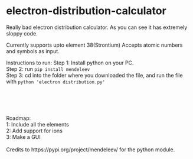 # electron-distribution-calculator
Really bad electron distribution calculator. As you can see it has extremely sloppy code.

Currently supports upto element 38(Strontium)
Accepts atomic numbers and symbols as input.


Instructions to run:
Step 1: Install python on your PC. <br />
Step 2: run `pip install mendeleev` <br />
Step 3: cd into the folder where you downloaded the file, and run the file with `python 'electron distribution.py'`

<br />
<br />
<br />
<br />
Roadmap: <br />
1: Include all the elements <br />
2: Add support for ions <br />
3: Make a GUI
<br />
<br />
Credits to https://pypi.org/project/mendeleev/ for the python module.
